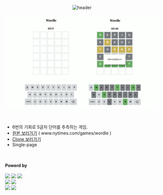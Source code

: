 <div align="center">

  ![header](https://capsule-render.vercel.app/api?type=waving&color=4078c0&height=180&section=header&text=Wordle%20-%20Clone&fontSize=45&animation=fadeIn&fontAlignY=38&desc=yonghun16&descAlignY=55&descAlign=85)

  <a href="http://140.238.9.24:8000/"><img src="https://raw.githubusercontent.com/yonghun16/wordle/refs/heads/main/wordle.jpg" width=800px /></a>
	
</div>

</br>

<ul>
  <li>
    6번의 기회로 5글자 단어를 추측하는 게임.
  </li>
	<li>
		<a href="https://www.nytimes.com/games/wordle">원본 보러가기</a> ( www.nytimes.com/games/wordle )
	</li>
	<li>
		<a href="http://140.238.9.24:8000/">Clone 보러가기</a>
	</li>
	<li>
		Single-page
	</li>
</ul>

</br>

<h4>Powerd by</h4>
<div>
	<!-- HTML --><a href="https://html.spec.whatwg.org/"><img src="https://img.shields.io/badge/HTML5-E34F26?style=flat&logo=HTML5&logoColor=white" /></a>
	<!-- CSS --><a href="https://www.w3.org/Style/CSS/"><img src="https://img.shields.io/badge/CSS3-1572B6?style=flat&logo=CSS3&logoColor=white" /></a>
	<!-- JavaScript --><a href="https://www.ecma-international.org/"><img src="https://img.shields.io/badge/JavaScript-F7DF1E?style=flat&logo=JavaScript&logoColor=white" /></a>
  <br>
	<!-- Python --><a href="https://www.python.org/"><img src="https://img.shields.io/badge/Python-3776AB?style=flat&logo=Python&logoColor=white" /></a>
	<!-- FastAPI --><a href="https://fastapi.tiangolo.com/"><img src="https://img.shields.io/badge/FastAPI-009688?style=flat&logo=FastAPI&logoColor=white" /></a>
 	<br>
	<!-- Vim --><a href="https://www.vim.org"><img src="https://img.shields.io/badge/Vim-019733?style=flat&logo=vim&logoColor=white" /></a>
	<!-- OCI --><a href="https://www.oracle.com/cloud/"><img src="https://img.shields.io/badge/OCI-F80000?style=flat&logo=Oracle&logoColor=white" /></a>
</div>
